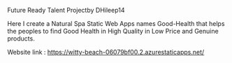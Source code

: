 Future Ready Talent Projectby DHileep14

Here I create a Natural Spa Static Web Apps names Good-Health that helps the peoples to find Good Health in High Quality in Low Price and Genuine products.

Website link : https://witty-beach-06079bf00.2.azurestaticapps.net/
